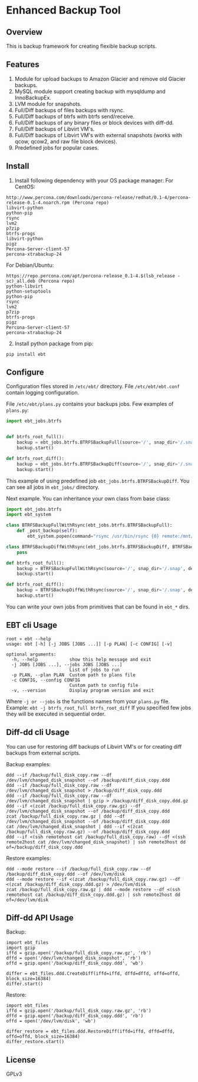 # Enhanced Backup Tool

## Overview
This is backup framework for creating flexible backup scripts.

## Features
1. Module for upload backups to Amazon Glacier and remove old Glacier backups.
2. MySQL module support creating backup with mysqldump and InnoBackupEx.
3. LVM module for snapshots.
4. Full/Diff backups of files backups with rsync.
5. Full/Diff backups of btrfs with btrfs send/receive.
6. Full/Diff backups of any binary files or block devices with diff-dd.
7. Full/Diff backups of Libvirt VM's.
8. Full/Diff backups of Libvirt VM's with external snapshots (works with qcow, qcow2, and raw file block devices).
9. Predefined jobs for popular cases.

## Install
1. Install following dependency with your OS package manager:
For CentOS:
```
http://www.percona.com/downloads/percona-release/redhat/0.1-4/percona-release-0.1-4.noarch.rpm (Percona repo)
libvirt-python
python-pip
rsync
lvm2
p7zip
btrfs-progs
libvirt-python
pigz
Percona-Server-client-57
percona-xtrabackup-24
```
For Debian/Ubuntu:
```
https://repo.percona.com/apt/percona-release_0.1-4.$(lsb_release -sc)_all.deb (Percona repo)
python-libvirt
python-setuptools
python-pip
rsync
lvm2
p7zip
btrfs-progs
pigz
Percona-Server-client-57
percona-xtrabackup-24
```
2. Install python package from pip:
```
pip install ebt
```

## Configure
Configuration files stored in `/etc/ebt/` directory.
File `/etc/ebt/ebt.conf` contain logging configuration.

File `/etc/ebt/plans.py` contains your backups jobs. Few examples of `plans.py`:

```python
import ebt_jobs.btrfs


def btrfs_root_full():
    backup = ebt_jobs.btrfs.BTRFSBackupFull(source='/', snap_dir='/.snap', dest_dir='/mnt/backup', day_exp=None, store_last=1)
    backup.start()

def btrfs_root_diff():
    backup = ebt_jobs.btrfs.BTRFSBackupDiff(source='/', snap_dir='/.snap', dest_dir='/mnt/backup', day_exp=None, store_last=5)
    backup.start()
```
This example of using predefined job `ebt_jobs.btrfs.BTRFSBackupDiff`. You can see all jobs in `ebt_jobs/` directory.

Next example. You can inheritance your own class from base class:
```python
import ebt_jobs.btrfs
import ebt_system

class BTRFSBackupFullWithRsync(ebt_jobs.btrfs.BTRFSBackupFull):
    def _post_backup(self):
        ebt_system.popen(command="rsync /usr/bin/rsync {0} remote:/mnt/backup/archive/".format(self.dest), shell=True)

class BTRFSBackupDiffWithRsync(ebt_jobs.btrfs.BTRFSBackupDiff, BTRFSBackupFullWithRsync):
    pass

def btrfs_root_full():
    backup = BTRFSBackupFullWithRsync(source='/', snap_dir='/.snap', dest_dir='/mnt/backup', day_exp=None, store_last=1)
    backup.start()

def btrfs_root_diff():
    backup = BTRFSBackupDiffWithRsync(source='/', snap_dir='/.snap', dest_dir='/mnt/backup', day_exp=None, store_last=5)
    backup.start()
```
You can write your own jobs from primitives that can be found in `ebt_*` dirs.

## EBT cli Usage
```
root » ebt --help
usage: ebt [-h] [-j JOBS [JOBS ...]] [-p PLAN] [-c CONFIG] [-v]

optional arguments:
  -h, --help            show this help message and exit
  -j JOBS [JOBS ...], --jobs JOBS [JOBS ...]
                        List of jobs to run
  -p PLAN, --plan PLAN  Custom path to plans file
  -c CONFIG, --config CONFIG
                        Custom path to config file
  -v, --version         Display program version and exit
```
Where `-j or --jobs` is the functions names from your `plans.py` file. Example: `ebt -j btrfs_root_full btrfs_root_diff`
If you specified few jobs they will be executed in sequential order.

## Diff-dd cli Usage
You can use for restoring diff backups of Libvirt VM's or for creating diff backups from external scripts.

Backup examples:
```
ddd --if /backup/full_disk_copy.raw --df /dev/lvm/changed_disk_snapshot --of /backup/diff_disk_copy.ddd
ddd --if /backup/full_disk_copy.raw --df /dev/lvm/changed_disk_snapshot > /backup/diff_disk_copy.ddd
ddd --if /backup/full_disk_copy.raw --df /dev/lvm/changed_disk_snapshot | gzip > /backup/diff_disk_copy.ddd.gz
ddd --if <(zcat /backup/full_disk_copy.raw.gz) --df /dev/lvm/changed_disk_snapshot --of /backup/diff_disk_copy.ddd
zcat /backup/full_disk_copy.raw.gz | ddd --df /dev/lvm/changed_disk_snapshot --of /backup/diff_disk_copy.ddd
cat /dev/lvm/changed_disk_snapshot | ddd --if <(zcat /backup/full_disk_copy.raw.gz) --of /backup/diff_disk_copy.ddd
ddd --if <(ssh remotehost cat /backup/full_disk_copy.raw) --df <(ssh remote2host cat /dev/lvm/changed_disk_snapshot) | ssh remote3host dd of=/backup/diff_disk_copy.ddd
```

Restore examples:
```
ddd --mode restore --if /backup/full_disk_copy.raw --df /backup/diff_disk_copy.ddd --of /dev/lvm/disk
ddd --mode restore --if <(zcat /backup/full_disk_copy.raw.gz) --df <(zcat /backup/diff_disk_copy.ddd.gz) > /dev/lvm/disk
zcat /backup/full_disk_copy.raw.gz | ddd --mode restore --df <(ssh remotehost cat /backup/diff_disk_copy.ddd.gz) | ssh remote2host dd of=/dev/lvm/disk
```

## Diff-dd API Usage
Backup:
```
import ebt_files
import gzip
iffd = gzip.open('/backup/full_disk_copy.raw.gz', 'rb')
dffd = open('/dev/lvm/changed_disk_snapshot', 'rb')
offd = gzip.open('/backup/diff_disk_copy.ddd', 'wb')

differ = ebt_files.ddd.CreateDiff(iffd=iffd, dffd=dffd, offd=offd, block_size=16384)
differ.start()
```

Restore:
```
import ebt_files
iffd = gzip.open('/backup/full_disk_copy.raw.gz', 'rb')
dffd = gzip.open('/backup/diff_disk_copy.ddd', 'rb')
offd = open('/dev/lvm/disk', 'wb')

differ_restore = ebt_files.ddd.RestoreDiff(iffd=iffd, dffd=dffd, offd=offd, block_size=16384)
differ_restore.start()
```

## License
GPLv3
